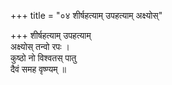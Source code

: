 +++
title = "०४ शीर्षहत्याम् उपहत्याम् अक्ष्योस्"

+++
शीर्षहत्याम् उपहत्याम्  
अक्ष्योस् तन्वो रपः ।  
कुष्ठो नो विश्वतस् पातु  
दैवं समह वृष्ण्यम् ॥